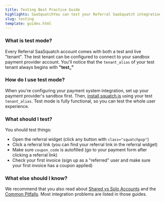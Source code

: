 ```yaml
---
title: Testing Best Practice Guide
highlights: SaaSquatchYou can test your Referral SaaSquatch integration in test mode before touching any production systems.
slug: testing
template: guides.html
---
```


### What is test mode?

Every Referral SaaSquatch account comes with both a test and live "tenant". The test tenant can be configured to connect to your sandbox payment provider account. You'll notice that the
`tenant_alias` of your test tenant always begins with **"test_"**


### How do I use test mode?

When you're configuring your payment system integration, set up your payment provider's sandbox first. Then, <a href="/app-integration">install squatch.js</a> using your test <code>tenant_alias</code>. Test
mode is fully functional, so you can test the whole user experience.


### What should I test?

You should test things:

<ul>
    <li>Open the referral widget <span class="muted">(click any button with <code>class="squatchpop"</code>)</span></li>
    <li>Click a referral link <span class="muted">(you can find your referral link in the referral widget)</span></li>
    <li>Make sure <code>coupon_code</code> is autofilled <span class="muted">(go to your payment form after clicking a referral link)</span></li>
    <li>Check your first invoice <span class="muted">(sign up as a "referred" user and make sure your first invoice has a coupon applied)</span></li>
</ul>
<p></p>

### What else should I know?

We recommend that you also read about <a href="/shared-vs-solo-accounts">Shared vs Solo Accounts</a> and 
the <a href="/bestpractices/common-pitfalls">Common Pitfalls</a>. Most integration problems are listed in those guides.